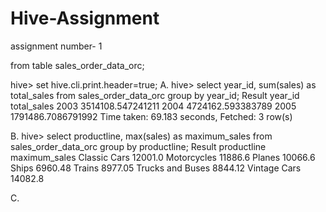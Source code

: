 # Hive-Assignment
assignment number- 1

from table sales_order_data_orc;

hive> set hive.cli.print.header=true;
A. hive> select year_id, sum(sales) as total_sales from sales_order_data_orc group by year_id;
Result
year_id	total_sales
2003	3514108.547241211
2004	4724162.593383789
2005	1791486.7086791992
Time taken: 69.183 seconds, Fetched: 3 row(s)

B. hive> select productline, max(sales) as maximum_sales from sales_order_data_orc group by productline;
Result
productline	maximum_sales
Classic Cars	12001.0
Motorcycles	11886.6
Planes	10066.6
Ships	6960.48
Trains	8977.05
Trucks and Buses	8844.12
Vintage Cars	14082.8

C.

